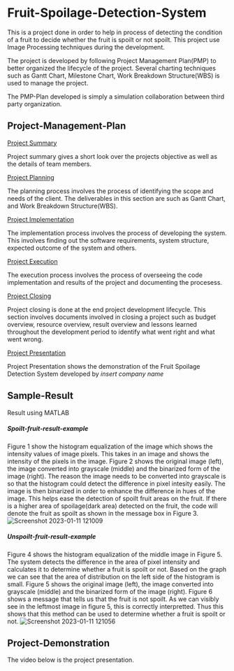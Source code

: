 # Fruit-Spoilage-Detection-System

This is a project done in order to help in process of detecting the condition of a fruit to decide whether the fruit is spoilt or not spoilt. This project use Image Processing techniques during the development.

The project is developed by following Project Management Plan(PMP) to better organized the lifecycle of the project. Several charting techniques such as Gantt Chart, Milestone Chart, Work Breakdown Structure(WBS) is used to manage the project.

The PMP-Plan developed is simply a simulation collaboration between third party organization.

## Project-Management-Plan

[Project Summary](https://github.com/n-miera/Fruit-Spoilage-Detection-System/blob/main/PMP/A-PROJECT_SUMMARY.md)

Project summary gives a short look over the projects objective as well as the details of team members.

[Project Planning](https://github.com/n-miera/Fruit-Spoilage-Detection-System/blob/main/PMP/B-PROJECT_PLANNING.md)

The planning process involves the process of identifying the scope and needs of the client. The deliverables in this section are such as Gantt Chart, and Work Breakdown Structure(WBS).

[Project Implementation](https://github.com/n-miera/Fruit-Spoilage-Detection-System/blob/main/PMP/C-PROJECT_IMPLEMENTATION.md)

The implementation process involves the process of developing the system. This involves finding out the software requirements, system structure, expected outcome of the system and others.

[Project Execution](https://github.com/n-miera/Fruit-Spoilage-Detection-System/blob/main/PMP/D-PROJECT_EXECUTION.md)

The execution process involves the process of overseeing the code implementation and results of the project and documenting the procesess.

[Project Closing](https://github.com/n-miera/Fruit-Spoilage-Detection-System/blob/main/PMP/E-PROJECT_CLOSING.md)

Project closing is done at the end project development lifecycle. This section involves documents involved in closing a project such as budget overview, resource overview, result overview and lessons learned throughout the development period to identify what went right and what went wrong.

[Project Presentation](https://github.com/n-miera/Fruit-Spoilage-Detection-System/blob/main/PMP/F-PROJECT_PRESENTATION.md)

Project Presentation shows the demonstration of the Fruit Spoilage Detection System developed by *insert company name*

## Sample-Result

Result using MATLAB

##### Spoilt-fruit-result-example

Figure 1 show the histogram equalization of the image which shows the intensity values of image pixels. This takes in an image and shows the intensity of the pixels in the image. Figure 2 shows the original image (left), the image converted into grayscale (middle) and the binarized form of the image (right). The reason the image needs to be converted into grayscale is so that the histogram could detect the difference in pixel intesity easily. The image is then binarized in order to enhance the difference in hues of the image. This helps ease the detection
of spoilt fruit areas on the fruit. If there is a higher area of spoilage(dark area) detected on the fruit, the code will denote the fruit as spoilt as shown in the message box in Figure 3.
![Screenshot 2023-01-11 121009](https://user-images.githubusercontent.com/121591014/211716134-22f18df3-ef20-4414-81f2-5dcfafb36237.png)
##### Unspoilt-fruit-result-example

Figure 4 shows the histogram equalization of the middle image in Figure 5. The system detects the difference in the area of pixel intensity and calculates it to determine whether a fruit is spoilt or not. Based on the graph we can see that the area of distribution on the left side of the histogram is small. Figure 5 shows the original image (left), the image converted into grayscale (middle) and the binarized form of the image (right). Figure 6 shows a message that tells us that the fruit is not spoilt. As we can visibly see in the leftmost image in figure 5, this is correctly interpretted. Thus this shows that this method can be used to determine whether a fruit is spoilt or not.
![Screenshot 2023-01-11 121056](https://user-images.githubusercontent.com/121591014/211716142-b69d9680-7783-40a8-ab3e-9d34f09f5e48.png)


## Project-Demonstration

The video below is the project presentation.
